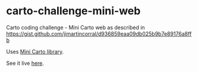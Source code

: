 # carto-challenge-mini-web
Carto coding challenge - Mini Carto web as described in <https://gist.github.com/jimartincorral/d936859eaa09db025b9b7e89176a8ffb>

Uses [Mini Carto library](https://github.com/hugo-cardenas/carto-challenge-mini-lib).

See it live [here](http://hugocardenas.me/mini-carto).
